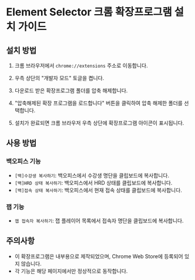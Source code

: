 # Element Selector 크롬 확장프로그램 설치 가이드

## 설치 방법

1. 크롬 브라우저에서 `chrome://extensions` 주소로 이동합니다.

2. 우측 상단의 "개발자 모드" 토글을 켭니다.

3. 다운로드 받은 확장프로그램 폴더를 압축 해제합니다.

4. "압축해제된 확장 프로그램을 로드합니다" 버튼을 클릭하여 압축 해제한 폴더를 선택합니다.

5. 설치가 완료되면 크롬 브라우저 우측 상단에 확장프로그램 아이콘이 표시됩니다.

## 사용 방법

### 백오피스 기능

- `[백]수강생 복사하기`: 백오피스에서 수강생 명단을 클립보드에 복사합니다.
- `[백]HRD 상태 복사하기`: 백오피스에서 HRD 상태를 클립보드에 복사합니다.
- `[백]접속 상태 복사하기`: 백오피스에서 현재 접속 상태를 클립보드에 복사합니다.

### 잽 기능

- `잽 접속자 복사하기`: 잽 플레이어 목록에서 접속자 명단을 클립보드에 복사합니다.

## 주의사항

- 이 확장프로그램은 내부용으로 제작되었으며, Chrome Web Store에 등록되어 있지 않습니다.
- 각 기능은 해당 페이지에서만 정상적으로 동작합니다.
